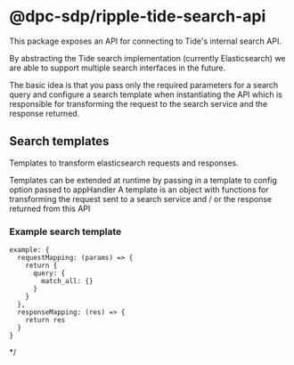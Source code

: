 # @dpc-sdp/ripple-tide-search-api

This package exposes an API for connecting to Tide's internal search API.

By abstracting the Tide search implementation (currently Elasticsearch) we are able to support multiple search interfaces in the future.

The basic idea is that you pass only the required parameters for a search query and configure a search template when instantiating the API which is responsible for transforming the request to the search service and the response returned.

## Search templates

Templates to transform elasticsearch requests and responses.

Templates can be extended at runtime by passing in a template to config option passed to appHandler
A template is an object with functions for transforming the request sent to a search service and / or the response returned from this API

### Example search template
```
example: {
  requestMapping: (params) => {
    return {
      query: {
        match_all: {}
      }
    }
  },
  responseMapping: (res) => {
    return res
  }
}
```
*/